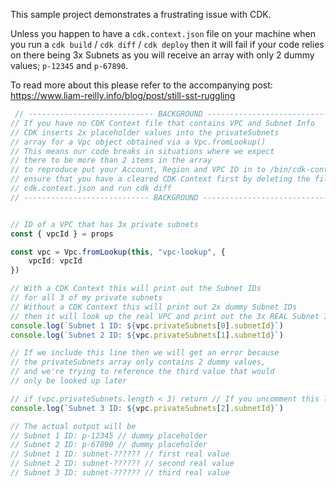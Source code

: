 This sample project demonstrates a frustrating issue with CDK.

Unless you happen to have a `cdk.context.json` file on your machine when you run a `cdk build` / `cdk diff` / `cdk deploy`
then it will fail if your code relies on there being 3x Subnets as you will receive an array with
only 2 dummy values; `p-12345` and `p-67890`.

To read more about this please refer to the accompanying post: https://www.liam-reilly.info/blog/post/still-sst-ruggling

```typescript
 // ---------------------------- BACKGROUND ---------------------------- //
// If you have no CDK Context file that contains VPC and Subnet Info
// CDK inserts 2x placeholder values into the privateSubnets
// array for a Vpc object obtained via a Vpc.fromLookup()
// This means our code breaks in situations where we expect
// there to be more than 2 items in the array
// to reproduce put your Account, Region and VPC ID in to /bin/cdk-context-bug.ts
// ensure that you have a cleared CDK Context first by deleting the file
// cdk.context.json and run cdk diff
// ---------------------------- BACKGROUND ---------------------------- //


// ID of a VPC that has 3x private subnets
const { vpcId } = props

const vpc = Vpc.fromLookup(this, "vpc-lookup", {
    vpcId: vpcId
})

// With a CDK Context this will print out the Subnet IDs
// for all 3 of my private subnets
// Without a CDK Context this will print out 2x dummy Subnet IDs
// then it will look up the real VPC and print out the 3x REAL Subnet IDs
console.log(`Subnet 1 ID: ${vpc.privateSubnets[0].subnetId}`)
console.log(`Subnet 2 ID: ${vpc.privateSubnets[1].subnetId}`)

// If we include this line then we will get an error because
// the privateSubnets array only contains 2 dummy values,
// and we're trying to reference the third value that would
// only be looked up later

// if (vpc.privateSubnets.length < 3) return // If you uncomment this line everything will work
console.log(`Subnet 3 ID: ${vpc.privateSubnets[2].subnetId}`)

// The actual output will be
// Subnet 1 ID: p-12345 // dummy placeholder
// Subnet 2 ID: p-67890 // dummy placeholder
// Subnet 1 ID: subnet-?????? // first real value
// Subnet 2 ID: subnet-?????? // second real value
// Subnet 3 ID: subnet-?????? // third real value
```